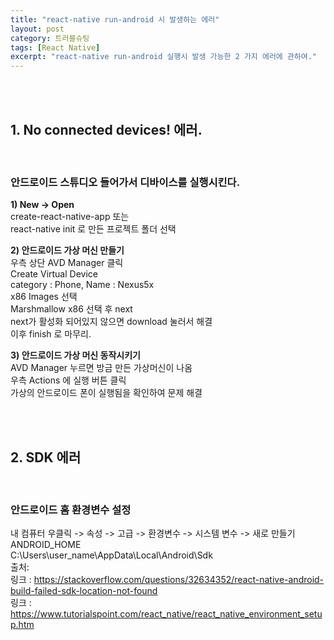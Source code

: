 ```yaml
---
title: "react-native run-android 시 발생하는 에러"
layout: post
category: 트러블슈팅
tags: [React Native]
excerpt: "react-native run-android 실행시 발생 가능한 2 가지 에러에 관하여."
---
```


<br>
<br>

## 1. No connected devices! 에러.
<br>

### 안드로이드 스튜디오 들어가서 디바이스를 실행시킨다. 
**1) New -> Open**<br>
create-react-native-app 또는<br>
react-native init 로 만든 프로젝트 폴더 선택<br>

**2) 안드로이드 가상 머신 만들기**<br>
우측 상단 AVD Manager 클릭<br>
Create Virtual Device<br>
category : Phone, Name : Nexus5x<br>
x86 Images 선택<br>
Marshmallow x86 선택 후 next<br>
next가 활성화 되어있지 않으면 download 눌러서 해결<br>
이후 finish 로 마무리.<br>

**3) 안드로이드 가상 머신 동작시키기**<br>
AVD Manager 누르면 방금 만든 가상머신이 나옴<br>
우측 Actions 에 실행 버튼 클릭<br>
가상의 안드로이드 폰이 실행됨을 확인하여 문제 해결<br>


<br>
<br>

## 2. SDK 에러
<br>

### 안드로이드 홈 환경변수 설정
내 컴퓨터 우클릭 -> 속성 -> 고급 -> 환경변수 -> 시스템 변수 -> 새로 만들기<br>
ANDROID_HOME<br>
C:\Users\user_name\AppData\Local\Android\Sdk<br>
출처:<br>
링크 : <https://stackoverflow.com/questions/32634352/react-native-android-build-failed-sdk-location-not-found><br>
링크 : <https://www.tutorialspoint.com/react_native/react_native_environment_setup.htm>






```python

```
